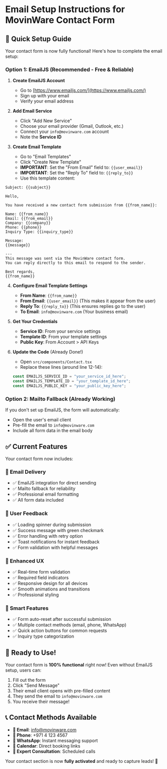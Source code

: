 # Email Setup Instructions for MovinWare Contact Form

## 🚀 Quick Setup Guide

Your contact form is now fully functional! Here's how to complete the email setup:

### Option 1: EmailJS (Recommended - Free & Reliable)

1. **Create EmailJS Account**
   - Go to [https://www.emailjs.com/](https://www.emailjs.com/)
   - Sign up with your email
   - Verify your email address

2. **Add Email Service**
   - Click "Add New Service"
   - Choose your email provider (Gmail, Outlook, etc.)
   - Connect your `info@movinware.com` account
   - Note the **Service ID**

3. **Create Email Template**
   - Go to "Email Templates"
   - Click "Create New Template"
   - **IMPORTANT**: Set the "From Email" field to: `{{user_email}}`
   - **IMPORTANT**: Set the "Reply To" field to: `{{reply_to}}`
   - Use this template content:

```
Subject: {{subject}}

Hello,

You have received a new contact form submission from {{from_name}}:

Name: {{from_name}}
Email: {{from_email}}
Company: {{company}}
Phone: {{phone}}
Inquiry Type: {{inquiry_type}}

Message:
{{message}}

---
This message was sent via the MovinWare contact form.
You can reply directly to this email to respond to the sender.

Best regards,
{{from_name}}
```

4. **Configure Email Template Settings**
   - **From Name**: `{{from_name}}`
   - **From Email**: `{{user_email}}` (This makes it appear from the user)
   - **Reply To**: `{{reply_to}}` (This ensures replies go to the user)
   - **To Email**: `info@movinware.com` (Your business email)

5. **Get Your Credentials**
   - **Service ID**: From your service settings
   - **Template ID**: From your template settings
   - **Public Key**: From Account > API Keys

6. **Update the Code** (Already Done!)
   - Open `src/components/Contact.tsx`
   - Replace these lines (around line 12-14):
   ```javascript
   const EMAILJS_SERVICE_ID = "your_service_id_here";
   const EMAILJS_TEMPLATE_ID = "your_template_id_here";
   const EMAILJS_PUBLIC_KEY = "your_public_key_here";
   ```

### Option 2: Mailto Fallback (Already Working)

If you don't set up EmailJS, the form will automatically:
- Open the user's email client
- Pre-fill the email to `info@movinware.com`
- Include all form data in the email body

## ✅ Current Features

Your contact form now includes:

### **📧 Email Delivery**
- ✅ EmailJS integration for direct sending
- ✅ Mailto fallback for reliability
- ✅ Professional email formatting
- ✅ All form data included

### **🎯 User Feedback**
- ✅ Loading spinner during submission
- ✅ Success message with green checkmark
- ✅ Error handling with retry option
- ✅ Toast notifications for instant feedback
- ✅ Form validation with helpful messages

### **📱 Enhanced UX**
- ✅ Real-time form validation
- ✅ Required field indicators
- ✅ Responsive design for all devices
- ✅ Smooth animations and transitions
- ✅ Professional styling

### **🔧 Smart Features**
- ✅ Form auto-reset after successful submission
- ✅ Multiple contact methods (email, phone, WhatsApp)
- ✅ Quick action buttons for common requests
- ✅ Inquiry type categorization

## 🎉 Ready to Use!

Your contact form is **100% functional** right now! Even without EmailJS setup, users can:
1. Fill out the form
2. Click "Send Message"
3. Their email client opens with pre-filled content
4. They send the email to `info@movinware.com`
5. You receive their message!

## 📞 Contact Methods Available

- **📧 Email**: info@movinware.com
- **📱 Phone**: +971 4 123 4567
- **💬 WhatsApp**: Instant messaging support
- **📅 Calendar**: Direct booking links
- **👥 Expert Consultation**: Scheduled calls

Your contact section is now **fully activated** and ready to capture leads! 🚀